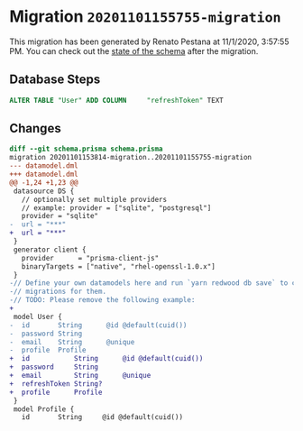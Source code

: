 # Migration `20201101155755-migration`

This migration has been generated by Renato Pestana at 11/1/2020, 3:57:55 PM.
You can check out the [state of the schema](./schema.prisma) after the migration.

## Database Steps

```sql
ALTER TABLE "User" ADD COLUMN     "refreshToken" TEXT
```

## Changes

```diff
diff --git schema.prisma schema.prisma
migration 20201101153814-migration..20201101155755-migration
--- datamodel.dml
+++ datamodel.dml
@@ -1,24 +1,23 @@
 datasource DS {
   // optionally set multiple providers
   // example: provider = ["sqlite", "postgresql"]
   provider = "sqlite"
-  url = "***"
+  url = "***"
 }
 generator client {
   provider      = "prisma-client-js"
   binaryTargets = ["native", "rhel-openssl-1.0.x"]
 }
-// Define your own datamodels here and run `yarn redwood db save` to create
-// migrations for them.
-// TODO: Please remove the following example:
+
 model User {
-  id       String      @id @default(cuid())
-  password String
-  email    String      @unique
-  profile  Profile
+  id           String      @id @default(cuid())
+  password     String
+  email        String      @unique
+  refreshToken String?
+  profile      Profile
 }
 model Profile {
   id       String     @id @default(cuid())
```


